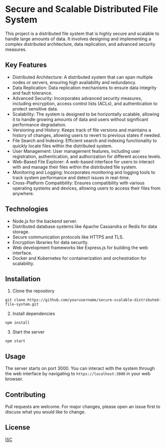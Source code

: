 # Secure and Scalable Distributed File System

This project is a distributed file system that is highly secure and scalable to handle large amounts of data. It involves designing and implementing a complex distributed architecture, data replication, and advanced security measures.

## Key Features

- Distributed Architecture: A distributed system that can span multiple nodes or servers, ensuring high availability and redundancy.
- Data Replication: Data replication mechanisms to ensure data integrity and fault tolerance.
- Advanced Security: Incorporates advanced security measures, including encryption, access control lists (ACLs), and authentication to protect sensitive data.
- Scalability: The system is designed to be horizontally scalable, allowing it to handle growing amounts of data and users without significant performance degradation.
- Versioning and History: Keeps track of file versions and maintains a history of changes, allowing users to revert to previous states if needed.
- File Search and Indexing: Efficient search and indexing functionality to quickly locate files within the distributed system.
- User Management: User management features, including user registration, authentication, and authorization for different access levels.
- Web-Based File Explorer: A web-based interface for users to interact with and manage their files within the distributed file system.
- Monitoring and Logging: Incorporates monitoring and logging tools to track system performance and detect issues in real-time.
- Cross-Platform Compatibility: Ensures compatibility with various operating systems and devices, allowing users to access their files from anywhere.

## Technologies

- Node.js for the backend server.
- Distributed database systems like Apache Cassandra or Redis for data storage.
- Secure communication protocols like HTTPS and TLS.
- Encryption libraries for data security.
- Web development frameworks like Express.js for building the web interface.
- Docker and Kubernetes for containerization and orchestration for scalability.

## Installation

1. Clone the repository
```
git clone https://github.com/yourusername/secure-scalable-distributed-file-system.git
```
2. Install dependencies
```
npm install
```
3. Start the server
```
npm start
```
## Usage

The server starts on port 3000. You can interact with the system through the web interface by navigating to `https://localhost:3000` in your web browser.

## Contributing

Pull requests are welcome. For major changes, please open an issue first to discuss what you would like to change.

## License

[ISC](https://choosealicense.com/licenses/isc/)
